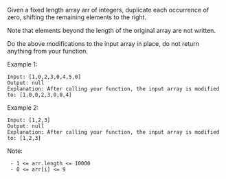 Given a fixed length array arr of integers, duplicate each occurrence of zero, shifting the remaining elements to the right.

Note that elements beyond the length of the original array are not written.

Do the above modifications to the input array in place, do not return anything from your function.

 

Example 1:

```
Input: [1,0,2,3,0,4,5,0]
Output: null
Explanation: After calling your function, the input array is modified to: [1,0,0,2,3,0,0,4]
```

Example 2:

```
Input: [1,2,3]
Output: null
Explanation: After calling your function, the input array is modified to: [1,2,3]
```


Note:

```
 - 1 <= arr.length <= 10000
 - 0 <= arr[i] <= 9
```

